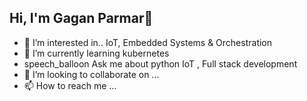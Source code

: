 ## Hi, I'm Gagan Parmar👋
- 👀 I’m interested in.. IoT, Embedded Systems & Orchestration
- 🌱 I’m currently learning kubernetes
- speech_balloon Ask me about python IoT , Full stack development
- 💞️ I’m looking to collaborate on ...
- 📫 How to reach me ...

<!---
gagansp12/gagansp12 is a ✨ special ✨ repository because its `README.md` (this file) appears on your GitHub profile.
You can click the Preview link to take a look at your changes.
--->
